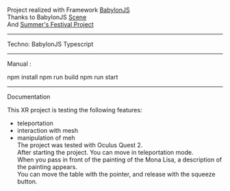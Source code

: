 Project realized with Framework [BabylonJS](https://www.babylonjs.com/)  
Thanks to BabylonJS [Scene](https://playground.babylonjs.com/#JA1ND3#164)  
And [Summer's Festival Project](https://doc.babylonjs.com/guidedLearning/createAGame)  



*** 
Techno:
BabylonJS
Typescript


***
Manual :

npm install
npm run build
npm run start

***
Documentation

This XR project is testing the following features: 
- teleportation 
- interaction with mesh 
- manipulation of meh  
The project was tested with Oculus Quest 2.   
After starting the project. You can move in teleportation mode.  
When you pass in front of the painting of the Mona Lisa, a description of the painting appears.   
You can move the table with the pointer, and release with the squeeze button.  